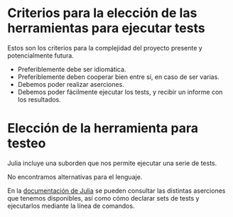# Criterios para la elección de las herramientas para ejecutar tests

Estos son los criterios para la complejidad del proyecto presente y potencialmente futura.

* Preferiblemente debe ser idiomática.
* Preferiblemente deben cooperar bien entre sí, en caso de ser varias.
* Debemos poder realizar aserciones.
* Debemos poder fácilmente ejecutar los tests, y recibir un informe con los resultados.

# Elección de la herramienta para testeo

Julia incluye una suborden que nos permite ejecutar una serie de tests.

No encontramos alternativas para el lenguaje.

En la [documentación de Julia](https://docs.julialang.org/en/v1/stdlib/Test/)
se pueden consultar las distintas aserciones que tenemos disponibles, así como 
cómo declarar sets de tests y ejecutarlos mediante la línea de comandos.
